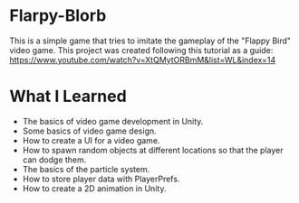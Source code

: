 # Flarpy-Blorb

This is a simple game that tries to imitate the gameplay of the "Flappy Bird" video game.
This project was created following this tutorial as a guide: https://www.youtube.com/watch?v=XtQMytORBmM&list=WL&index=14

# What I Learned
* The basics of video game development in Unity.
* Some basics of video game design.
* How to create a UI for a video game.
* How to spawn random objects at different locations so that the player can dodge them.
* The basics of the particle system.
* How to store player data with PlayerPrefs.
* How to create a 2D animation in Unity.
